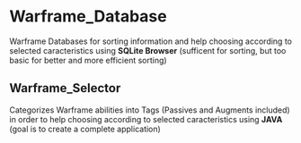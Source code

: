 # Warframe_Database
Warframe Databases for sorting information and help choosing according to selected caracteristics using __SQLite Browser__ (sufficent for sorting, but too basic for better and more efficient sorting)

## Warframe_Selector
Categorizes Warframe abilities into Tags (Passives and Augments included) in order to help choosing according to selected caracteristics using __JAVA__ (goal is to create a complete application)
